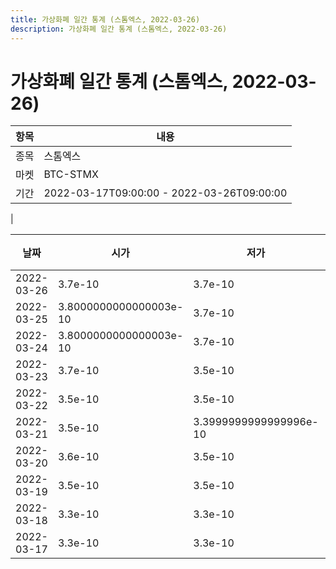 ```yaml
---
title: 가상화폐 일간 통계 (스톰엑스, 2022-03-26)
description: 가상화폐 일간 통계 (스톰엑스, 2022-03-26)
---
```


가상화폐 일간 통계 (스톰엑스, 2022-03-26)
===

|항목|내용|
|--|--|
|종목|스톰엑스|
|마켓|BTC-STMX|\i|종류|일 단위 캔들|
|기간|2022-03-17T09:00:00 - 2022-03-26T09:00:00
|

|날짜|시가|저가|고가|종가|비고|
|--|--|--|--|--|--|
|2022-03-26|3.7e-10|3.7e-10|3.7e-10|3.7e-10|    |
|2022-03-25|3.8000000000000003e-10|3.7e-10|3.8000000000000003e-10|3.7e-10|    |
|2022-03-24|3.8000000000000003e-10|3.7e-10|3.8000000000000003e-10|3.7e-10|    |
|2022-03-23|3.7e-10|3.5e-10|3.8000000000000003e-10|3.8000000000000003e-10|    |
|2022-03-22|3.5e-10|3.5e-10|3.5e-10|3.5e-10|    |
|2022-03-21|3.5e-10|3.3999999999999996e-10|3.6e-10|3.6e-10|    |
|2022-03-20|3.6e-10|3.5e-10|3.6e-10|3.6e-10|    |
|2022-03-19|3.5e-10|3.5e-10|3.7e-10|3.7e-10|    |
|2022-03-18|3.3e-10|3.3e-10|3.3999999999999996e-10|3.3999999999999996e-10|    |
|2022-03-17|3.3e-10|3.3e-10|3.3e-10|3.3e-10|    |
